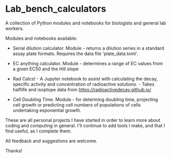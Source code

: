 # Lab_bench_calculators
A collection of Python modules and notebooks for biologists and general lab workers.

Modules and notebooks available:
 - Serial dilution calculator. Module - returns a dilution series in a standard assay plate formats. Requires the data file 'plate_data.toml'. 
 
 - EC anything calculator. Module - determines a range of EC values from a given EC50 and the Hill slope
 
 - Rad Calcs! - A Jupyter notebook to assist with calculating the decay, specific activity and concentration of radioactive solutions.
              - Takes halflife and isoptope data from https://radioactivedecay.github.io/
              
 - Cell Doubling Time. Module - for determing doubling time, projecting cell growth or predicting cell numbers of populations of cells undertaking exponential growth.   

These are all personal projects I have started in order to learn more about coding and computing in general.
I'll continue to add tools I make, and that I find useful, as I complete them.

All feedback and suggestions are welcome. 

Thanks!